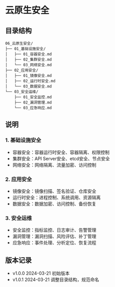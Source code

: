 # 云原生安全

## 目录结构
```
06_云原生安全/
├── 01_基础设施安全/
│   ├── 01_容器安全.md
│   ├── 02_集群安全.md
│   └── 03_网络安全.md
├── 02_应用安全/
│   ├── 01_镜像安全.md
│   ├── 02_运行时安全.md
│   └── 03_数据安全.md
└── 03_安全运维/
    ├── 01_安全监控.md
    ├── 02_漏洞管理.md
    └── 03_应急响应.md
```

## 说明

### 1. 基础设施安全
- 容器安全：容器运行时安全、容器隔离、权限控制
- 集群安全：API Server安全、etcd安全、节点安全
- 网络安全：网络隔离、流量加密、访问控制

### 2. 应用安全
- 镜像安全：镜像扫描、签名验证、仓库安全
- 运行时安全：进程控制、系统调用、资源隔离
- 数据安全：数据加密、访问控制、备份恢复

### 3. 安全运维
- 安全监控：指标监控、日志审计、告警管理
- 漏洞管理：漏洞扫描、风险评估、补丁管理
- 应急响应：事件处理、分析定位、恢复流程

## 版本记录
- v1.0.0 2024-03-21 初始版本
- v1.0.1 2024-03-21 调整目录结构，规范命名 